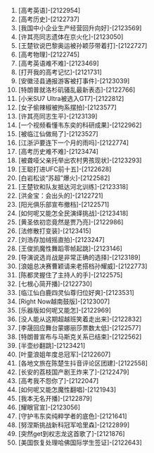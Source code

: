 
1. [高考英语]-[2122954]
1. [高考历史]-[2122737]
1. [我国中小企业生产经营回升向好]-[2123569]
1. [许其亮同志遗体在京火化]-[2123050]
1. [王楚钦说巴黎奥运被孙颖莎带着打]-[2122727]
1. [高考物理]-[2122745]
1. [高考英语难不难]-[2123469]
1. [打开我的高考记忆]-[2121731]
1. [安徽泾县通报游客被打事件]-[2123039]
1. [特朗普就洛杉矶骚乱最新表态]-[2122766]
1. [小米SU7 Ultra被选入GT7]-[2122812]
1. [女子偷辣椒被拘系摆拍]-[2123577]
1. [许其亮同志生平]-[2123139]
1. [一个视频看懂韦东奕的科研成果]-[2122962]
1. [被临江仙做局了]-[2123527]
1. [江浙沪要连下一个月的雨吗]-[2122774]
1. [高考历史难不难]-[2123474]
1. [被聋哑父亲托举出农村男孩现状]-[2123293]
1. [王聪打进UFC前十五]-[2122628]
1. [白岩松谈“苏超”爆火]-[2122582]
1. [王楚钦和队友抵达河北训练]-[2123318]
1. [洪金宝：会出头的]-[2122721]
1. [阳光俱乐部宣布撤档]-[2122571]
1. [如何呢又能怎全民演绎挑战]-[2123418]
1. [黄圣依初恋竟然是贾乃亮]-[2122986]
1. [法修散打变装]-[2123415]
1. [刘浩存加绒摇直拍]-[2123247]
1. [王俊凯魔性舞蹈零帧起跳]-[2123146]
1. [导演说选肖战是非常正确的选择]-[2123189]
1. [浪姐总决赛曹颖请来老搭档孙耀威]-[2122773]
1. [陈都灵握住了主持人的手]-[2122575]
1. [七根心简开播]-[2122730]
1. [临江仙白鹿四灵仙尊归位好爽]-[2123531]
1. [Right Now越南鼓版]-[2123007]
1. [乐器版如何呢又能怎]-[2122969]
1. [没人能从这期超越班笑着走出来]-[2122832]
1. [李晟回应舞台蒙娜丽莎票数太低]-[2122577]
1. [特朗普宣布与马斯克关系已结束]-[2122562]
1. [半壶纱翻跳]-[2123421]
1. [叶童浪姐年度总冠军]-[2122607]
1. [各地文旅在陈楚生抖音评论区团建]-[2122558]
1. [长安的荔枝国产剧王炸来了]-[2122479]
1. [高考我不怨你了]-[2122047]
1. [如何呢又能怎魔性翻唱]-[2121943]
1. [我本无名开播]-[2122879]
1. [耀眼官宣]-[2123056]
1. [守护韦东奕纯粹学者的底色]-[2121641]
1. [努涅斯挑战新科冠军哈里森]-[2122899]
1. [突然get到权志龙这首歌了]-[2121876]
1. [美国恢复处理哈佛国际学生签证]-[2122643]